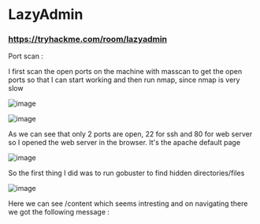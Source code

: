 # LazyAdmin
### https://tryhackme.com/room/lazyadmin

Port scan :

I first scan the open ports on the machine with masscan to get the open ports so that I can start working and then run nmap, since nmap is very slow

![image](https://user-images.githubusercontent.com/45536407/123530104-d88d3900-d6c4-11eb-97d9-133d8e9bee7d.png)


![image](https://user-images.githubusercontent.com/45536407/123530114-f2c71700-d6c4-11eb-9780-a323274a55cc.png)


As we can see that only 2 ports are open, 22 for ssh and 80 for web server so I opened the web server in the browser. It's the apache default page

![image](https://user-images.githubusercontent.com/45536407/123530159-581b0800-d6c5-11eb-9368-934dd5a49932.png)


So the first thing I did was to run gobuster to find hidden directories/files

![image](https://user-images.githubusercontent.com/45536407/123530182-9d3f3a00-d6c5-11eb-9aec-a23fb0c34b81.png)


Here we can see /content which seems intresting and on navigating there we got the following message :

